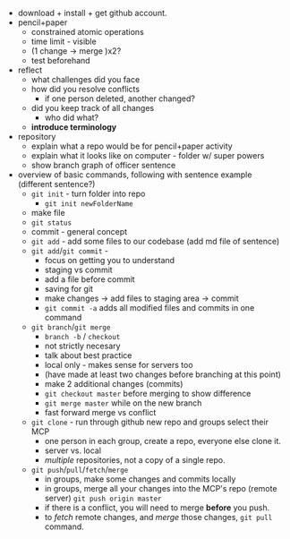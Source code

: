* download + install + get github account.
* pencil+paper
	* constrained atomic operations
	* time limit - visible
	* (1 change -> merge )x2?
	* test beforehand
* reflect
	* what challenges did you face
	* how did you resolve conflicts
		* if one person deleted, another changed?
	* did you keep track of all changes
		* who did what?
	* **introduce terminology**
* repository
	* explain what a repo would be for pencil+paper activity
	* explain what it looks like on computer - folder w/ super powers
	* show branch graph of officer sentence
* overview of basic commands, following with sentence example (different sentence?)
	* `git init` - turn folder into repo
		* `git init newFolderName`
	* make file
	* `git status`
	* commit - general concept
	* `git add` - add some files to our codebase (add md file of sentence)
	* `git add`/`git commit` -
		* focus on getting you to understand
		* staging vs commit
		* add a file before commit
		* saving for git
		* make changes -> add files to staging area -> commit
		* `git commit -a` adds all modified files and commits in one command
	* `git branch`/`git merge`
		* `branch -b` / `checkout`
		* not strictly necesary
		* talk about best practice
		* local only - makes sense for servers too
		* (have made at least two changes before branching at this point)
		* make 2 additional changes (commits)
		* `git checkout master` before merging to show difference
		* `git merge master` while on the new branch
		* fast forward merge vs conflict
	* `git clone` - run through github new repo and groups select their MCP
		* one person in each group, create a repo, everyone else clone it.
		* server vs. local
		* *multiple* repositories, not a copy of a single repo.
	* `git push`/`pull`/`fetch`/`merge`
		* in groups, make some changes and commits locally
		* in groups, merge all your changes into the MCP's repo (remote server) `git push origin master`
		* if there is a conflict, you will need to merge **before** you push.
		* to *fetch* remote changes, and *merge* those changes, `git pull` command.
